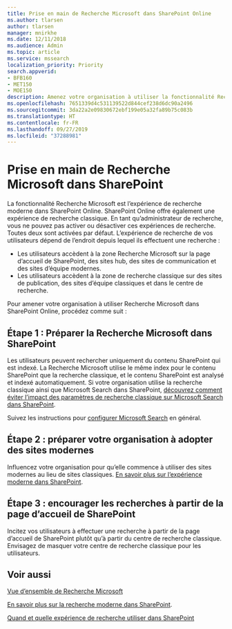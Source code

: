 ```yaml
---
title: Prise en main de Recherche Microsoft dans SharePoint Online
ms.author: tlarsen
author: tlarsen
manager: mnirkhe
ms.date: 12/11/2018
ms.audience: Admin
ms.topic: article
ms.service: mssearch
localization_priority: Priority
search.appverid:
- BFB160
- MET150
- MOE150
description: Amenez votre organisation à utiliser la fonctionnalité Recherche Microsoft dans SharePoint Online
ms.openlocfilehash: 7651339d4c531139522d844cef238d6dc90a2496
ms.sourcegitcommit: 3da22a2e09830672ebf199e05a32fa89b75c083b
ms.translationtype: HT
ms.contentlocale: fr-FR
ms.lasthandoff: 09/27/2019
ms.locfileid: "37288981"
---
```

# <a name="get-started-with-microsoft-search-in-sharepoint"></a>Prise en main de Recherche Microsoft dans SharePoint

La fonctionnalité Recherche Microsoft est l’expérience de recherche moderne dans SharePoint Online. SharePoint Online offre également une expérience de recherche classique. En tant qu’administrateur de recherche, vous ne pouvez pas activer ou désactiver ces expériences de recherche. Toutes deux sont activées par défaut. L’expérience de recherche de vos utilisateurs dépend de l’endroit depuis lequel ils effectuent une recherche :

- Les utilisateurs accèdent à la zone Recherche Microsoft sur la page d’accueil de SharePoint, des sites hub, des sites de communication et des sites d’équipe modernes.
- Les utilisateurs accèdent à la zone de recherche classique sur des sites de publication, des sites d’équipe classiques et dans le centre de recherche.

Pour amener votre organisation à utiliser Recherche Microsoft dans SharePoint Online, procédez comme suit :

## <a name="step-1-prepare-for-microsoft-search-in-sharepoint"></a>Étape 1 : Préparer la Recherche Microsoft dans SharePoint

Les utilisateurs peuvent rechercher uniquement du contenu SharePoint qui est indexé. La Recherche Microsoft utilise le même index pour le contenu SharePoint que la recherche classique, et le contenu SharePoint est analysé et indexé automatiquement. Si votre organisation utilise la recherche classique ainsi que Microsoft Search dans SharePoint, [découvrez comment éviter l’impact des paramètres de recherche classique sur Microsoft Search dans SharePoint](https://docs.microsoft.com/sharepoint/differences-classic-modern-search).

Suivez les instructions pour [configurer Microsoft Search](set-up-microsoft-search.md) en général.


## <a name="step-2-get-your-organization-to-adopt-modern-sites"></a>Étape 2 : préparer votre organisation à adopter des sites modernes

Influencez votre organisation pour qu’elle commence à utiliser des sites modernes au lieu de sites classiques. [En savoir plus sur l’expérience moderne dans SharePoint](https://support.office.com/article/SharePoint-classic-and-modern-experiences-5725c103-505d-4a6e-9350-300d3ec7d73f).

## <a name="step-3-promote-searching-from-the-sharepoint-start-page"></a>Étape 3 : encourager les recherches à partir de la page d’accueil de SharePoint

Incitez vos utilisateurs à effectuer une recherche à partir de la page d’accueil de SharePoint plutôt qu’à partir du centre de recherche classique. Envisagez de masquer votre centre de recherche classique pour les utilisateurs.

## <a name="see-also"></a>Voir aussi
[Vue d’ensemble de Recherche Microsoft](overview-microsoft-search.md)

[En savoir plus sur la recherche moderne dans SharePoint](https://docs.microsoft.com/sharepoint/overview-of-search).

[Quand et quelle expérience de recherche utiliser dans SharePoint](https://docs.microsoft.com/sharepoint/get-started-with-modern-search-experience)